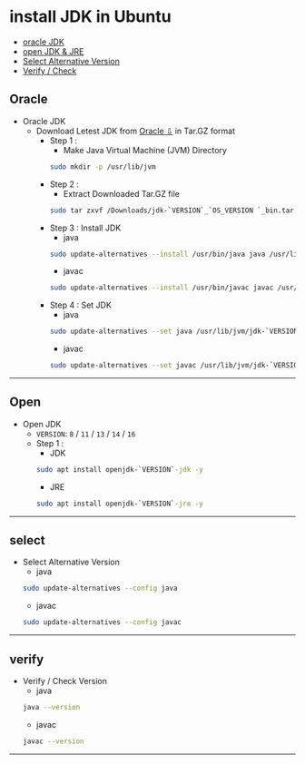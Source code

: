 # install JDK in Ubuntu
  + [oracle JDK ](#oracle)
  + [open JDK & JRE](#open)
  + [Select Alternative Version](#select)
  + [Verify / Check](#verify)
## Oracle
+ Oracle JDK
  - Download Letest JDK from [Oracle ⇩](https://www.oracle.com/java/technologies/javase-downloads.html) in Tar.GZ format
    + Step 1 :
      - Make Java Virtual Machine (JVM) Directory 
      ```bash
      sudo mkdir -p /usr/lib/jvm
      ```
    + Step 2 :
      - Extract Downloaded Tar.GZ file 
      ```bash
      sudo tar zxvf /Downloads/jdk-`VERSION`_`OS_VERSION `_bin.tar.gz -C /usr/lib/jvm
      ```
    + Step 3 : Install JDK 
      - java
      ```bash
      sudo update-alternatives --install /usr/bin/java java /usr/lib/jvm/jdk-`VERSION`/bin/java 1
      ```
      - javac
      ```bash
      sudo update-alternatives --install /usr/bin/javac javac /usr/lib/jvm/jdk-`VERSION`/bin/javac 1
      ```
    + Step 4 : Set JDK
      - java
      ```bash
      sudo update-alternatives --set java /usr/lib/jvm/jdk-`VERSION`/bin/java
      ```
      - javac
      ```bash
      sudo update-alternatives --set javac /usr/lib/jvm/jdk-`VERSION`/bin/javac
      ```
***
## Open
+ Open JDK
  - `VERSION`: `8` / `11` / `13` / `14` / `16`
  + Step 1 :
    - JDK
    ```bash
    sudo apt install openjdk-`VERSION`-jdk -y
    ```
    - JRE
    ```bash
    sudo apt install openjdk-`VERSION`-jre -y
    ```
***
## select
+ Select Alternative Version
  - java
  ```bash
  sudo update-alternatives --config java
  ```
  - javac
  ```bash
  sudo update-alternatives --config javac
  ```
***
## verify
+ Verify / Check Version 
  - java
  ```bash
  java --version
  ```
  - javac
  ```bash
  javac --version
  ```
***
